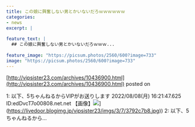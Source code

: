 ```yaml
---
title: この娘に興奮しない男とかいないだろｗｗｗｗｗｗ
categories:
- news
excerpt: |
  
feature_text: |
  ## この娘に興奮しない男とかいないだろｗｗｗ...
  
feature_image: "https://picsum.photos/2560/600?image=733"
image: "https://picsum.photos/2560/600?image=733"
---
```


[http://vipsister23.com/archives/10436900.html](http://vipsister23.com/archives/10436900.html)
posted on 

<!--more-->

1: 以下、5ちゃんねるからVIPがお送りします 2022/08/08(月) 16:21:47.625 ID:edDvcT7o00808.net.net 【画像】![](https://livedoor.blogimg.jp/vipsister23/imgs/3/6/3666d43b.jpg[https://livedoor.blogimg.jp/vipsister23/imgs/3/7/3792c7b8.jpg)](https://livedoor.blogimg.jp/vipsister23/imgs/3/7/3792c7b8.jpg)) 2: 以下、5ちゃんねるから...
